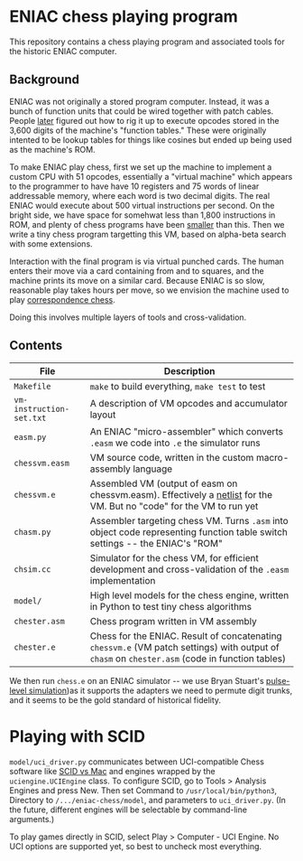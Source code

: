 # ENIAC chess playing program

This repository contains a chess playing program and associated tools for the historic ENIAC computer.

## Background

ENIAC was not originally a stored program computer.  Instead, it was a bunch of function units that could be wired together with patch cables.  People [later](https://eniacinaction.com/the-articles/2-engineering-the-miracle-of-the-eniac-implementing-the-modern-code-paradigm/) figured out how to rig it up to execute opcodes stored in the 3,600 digits of the machine's "function tables." These were originally intented to be lookup tables for things like cosines but ended up being used as the machine's ROM.

To make ENIAC play chess, first we set up the machine to implement a custom CPU with 51 opcodes, essentially a "virtual machine" which appears to the programmer to have have 10 registers and 75 words of linear addressable memory, where each word is two decimal digits.  The real ENIAC would execute about 500 virtual instructions per second. On the bright side, we have space for somehwat less than 1,800 instructions in ROM, and plenty of chess programs have been [smaller](https://www.chessprogramming.org/MicroChess) than this. Then we write a tiny chess program targetting this VM, based on alpha-beta search with some extensions. 

Interaction with the final program is via virtual punched cards. The human enters their move via a card containing from and to squares, and the machine prints its move on a similar card. Because ENIAC is so slow, reasonable play takes hours per move, so we envision the machine used to play [correspondence chess](https://en.wikipedia.org/wiki/Correspondence_chess).

Doing this involves multiple layers of tools and cross-validation. 

## Contents

| File                     | Description                                     |
| ------------------------ | ----------------------------------------------- |
| `Makefile`               | `make` to build everything, `make test` to test |
| `vm-instruction-set.txt` | A description of VM opcodes and accumulator layout      | 
| `easm.py`                | An ENIAC "micro-assembler" which converts `.easm` we code into `.e` the simulator runs |        
| `chessvm.easm`           | VM source code, written in the custom macro-assembly language |
| `chessvm.e`              | Assembled VM (output of easm on chessvm.easm). Effectively a [netlist](https://en.wikipedia.org/wiki/Netlist) for the VM. But no "code" for the VM to run yet |
| `chasm.py`               | Assembler targeting chess VM. Turns `.asm` into object code representing function table switch settings -- the ENIAC's "ROM" |
| `chsim.cc`     | Simulator for the chess VM, for efficient development and cross-validation of the `.easm` implementation |
| `model/`       | High level models for the chess engine, written in Python to test tiny chess algorithms |
| `chester.asm`  | Chess program written in VM assembly |
| `chester.e`    | Chess for the ENIAC. Result of concatenating `chessvm.e` (VM patch settings) with output of `chasm` on `chester.asm` (code in function tables) |

We then run `chess.e` on an ENIAC simulator -- we use Bryan Stuart's [pulse-level simulation](https://www.cs.drexel.edu/~bls96/eniac/))as it supports the adapters we need to permute digit trunks, and it seems to be the gold standard of historical fidelity.

# Playing with SCID

`model/uci_driver.py` communicates between UCI-compatible Chess software like
[SCID vs Mac](http://scidvspc.sourceforge.net/#toc3) and engines wrapped by the
`uciengine.UCIEngine` class.  To configure SCID, go to Tools > Analysis Engines
and press New.  Then set Command to `/usr/local/bin/python3`, Directory to
`/.../eniac-chess/model`, and parameters to `uci_driver.py`.  (In the future,
different engines will be selectable by command-line arguments.)

To play games directly in SCID, select Play > Computer - UCI Engine.  No UCI
options are supported yet, so best to uncheck most everything.
